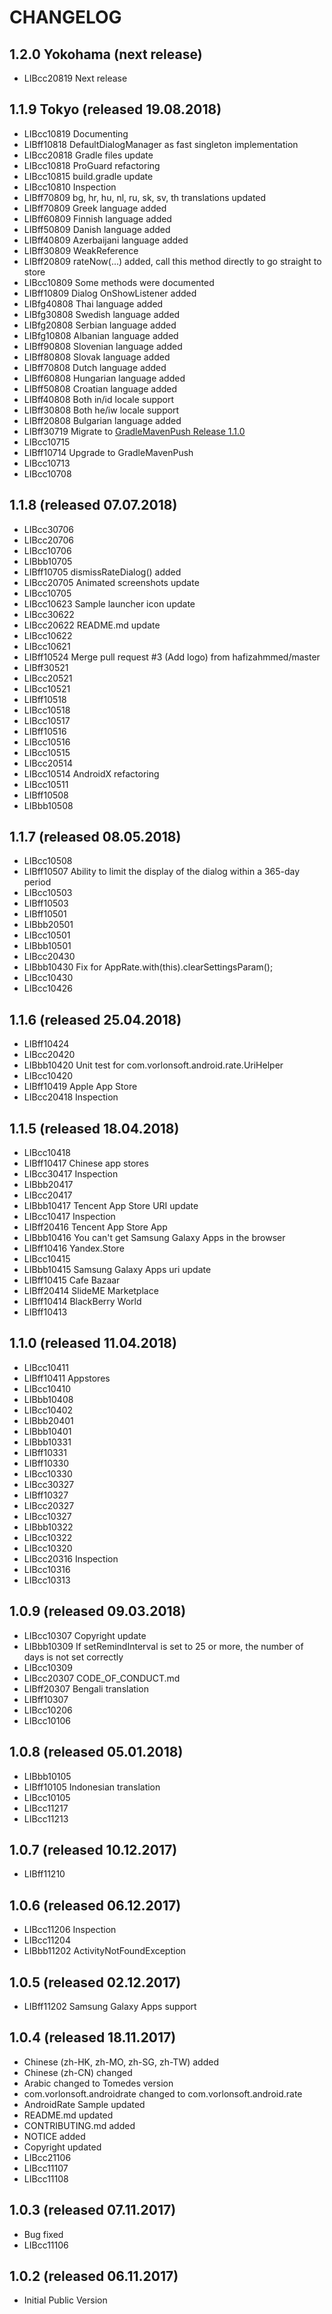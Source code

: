 # CHANGELOG

## 1.2.0 Yokohama (next release)

- LIBcc20819 Next release

## 1.1.9 Tokyo (released 19.08.2018)

- LIBcc10819 Documenting
- LIBff10818 DefaultDialogManager as fast singleton implementation
- LIBcc20818 Gradle files update
- LIBcc10818 ProGuard refactoring
- LIBcc10815 build.gradle update
- LIBcc10810 Inspection
- LIBff70809 bg, hr, hu, nl, ru, sk, sv, th translations updated
- LIBff70809 Greek language added
- LIBff60809 Finnish language added
- LIBff50809 Danish language added
- LIBff40809 Azerbaijani language added
- LIBff30809 WeakReference<Dialog> to dialog implemented
- LIBff20809 rateNow(...) added, call this method directly to go straight to store
- LIBcc10809 Some methods were documented
- LIBff10809 Dialog OnShowListener added
- LIBfg40808 Thai language added
- LIBfg30808 Swedish language added
- LIBfg20808 Serbian language added
- LIBfg10808 Albanian language added
- LIBff90808 Slovenian language added
- LIBff80808 Slovak language added
- LIBff70808 Dutch language added
- LIBff60808 Hungarian language added
- LIBff50808 Croatian language added
- LIBff40808 Both in/id locale support
- LIBff30808 Both he/iw locale support
- LIBff20808 Bulgarian language added
- LIBff30719 Migrate to [GradleMavenPush Release 1.1.0](https://github.com/Vorlonsoft/GradleMavenPush/tree/1.1.0)
- LIBcc10715
- LIBff10714 Upgrade to GradleMavenPush
- LIBcc10713
- LIBcc10708

## 1.1.8 (released 07.07.2018)

- LIBcc30706
- LIBcc20706
- LIBcc10706
- LIBbb10705
- LIBff10705 dismissRateDialog() added
- LIBcc20705 Animated screenshots update
- LIBcc10705
- LIBcc10623 Sample launcher icon update
- LIBcc30622
- LIBcc20622 README.md update
- LIBcc10622
- LIBcc10621
- LIBff10524 Merge pull request #3 (Add logo) from hafizahmmed/master
- LIBff30521
- LIBcc20521
- LIBcc10521
- LIBff10518
- LIBcc10518
- LIBcc10517
- LIBff10516
- LIBcc10516
- LIBcc10515
- LIBcc20514
- LIBcc10514 AndroidX refactoring
- LIBcc10511
- LIBff10508
- LIBbb10508

## 1.1.7 (released 08.05.2018)

- LIBcc10508
- LIBff10507 Ability to limit the display of the dialog within a 365-day period
- LIBcc10503
- LIBff10503
- LIBff10501
- LIBbb20501
- LIBcc10501
- LIBbb10501
- LIBcc20430
- LIBbb10430 Fix for AppRate.with(this).clearSettingsParam();
- LIBcc10430
- LIBcc10426

## 1.1.6 (released 25.04.2018)

- LIBff10424
- LIBcc20420
- LIBbb10420 Unit test for com.vorlonsoft.android.rate.UriHelper
- LIBcc10420
- LIBff10419 Apple App Store
- LIBcc20418 Inspection

## 1.1.5 (released 18.04.2018)

- LIBcc10418
- LIBff10417 Chinese app stores
- LIBcc30417 Inspection
- LIBbb20417
- LIBcc20417
- LIBbb10417 Tencent App Store URI update
- LIBcc10417 Inspection
- LIBff20416 Tencent App Store App
- LIBbb10416 You can't get Samsung Galaxy Apps in the browser
- LIBff10416 Yandex.Store
- LIBcc10415
- LIBbb10415 Samsung Galaxy Apps uri update
- LIBff10415 Cafe Bazaar
- LIBff20414 SlideME Marketplace
- LIBff10414 BlackBerry World
- LIBff10413

## 1.1.0 (released 11.04.2018)

- LIBcc10411
- LIBff10411 Appstores
- LIBcc10410
- LIBbb10408
- LIBcc10402
- LIBbb20401
- LIBbb10401
- LIBbb10331
- LIBff10331
- LIBff10330
- LIBcc10330
- LIBcc30327
- LIBff10327
- LIBcc20327
- LIBcc10327
- LIBbb10322
- LIBcc10322
- LIBcc10320
- LIBcc20316 Inspection
- LIBcc10316
- LIBcc10313

## 1.0.9 (released 09.03.2018)

- LIBcc10307 Copyright update
- LIBbb10309 If setRemindInterval is set to 25 or more, the number of days is not set correctly
- LIBcc10309
- LIBcc20307 CODE_OF_CONDUCT.md
- LIBff20307 Bengali translation
- LIBff10307
- LIBcc10206
- LIBcc10106

## 1.0.8 (released 05.01.2018)

- LIBbb10105
- LIBff10105 Indonesian translation
- LIBcc10105
- LIBcc11217
- LIBcc11213

## 1.0.7 (released 10.12.2017)

- LIBff11210

## 1.0.6 (released 06.12.2017)

- LIBcc11206 Inspection
- LIBcc11204
- LIBbb11202 ActivityNotFoundException

## 1.0.5 (released 02.12.2017)

- LIBff11202 Samsung Galaxy Apps support

## 1.0.4 (released 18.11.2017)

- Chinese (zh-HK, zh-MO, zh-SG, zh-TW) added
- Chinese (zh-CN) changed
- Arabic changed to Tomedes version
- com.vorlonsoft.androidrate changed to com.vorlonsoft.android.rate
- AndroidRate Sample updated
- README.md updated
- CONTRIBUTING.md added
- NOTICE added
- Copyright updated
- LIBcc21106
- LIBcc11107
- LIBcc11108

## 1.0.3 (released 07.11.2017)

- Bug fixed
- LIBcc11106

## 1.0.2 (released 06.11.2017)

- Initial Public Version